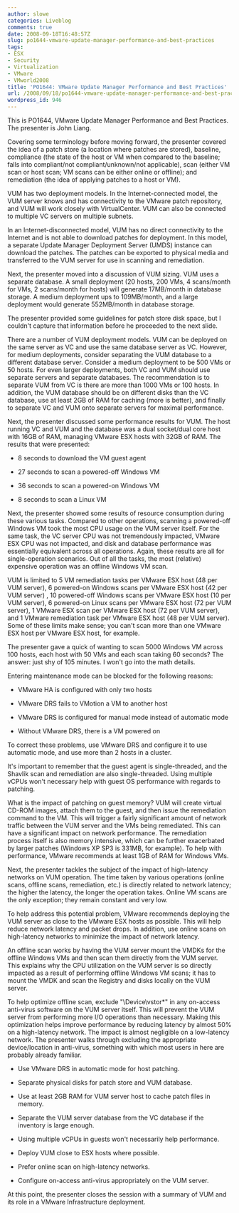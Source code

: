```yaml
---
author: slowe
categories: Liveblog
comments: true
date: 2008-09-18T16:48:57Z
slug: po1644-vmware-update-manager-performance-and-best-practices
tags:
- ESX
- Security
- Virtualization
- VMware
- VMworld2008
title: 'PO1644: VMware Update Manager Performance and Best Practices'
url: /2008/09/18/po1644-vmware-update-manager-performance-and-best-practices/
wordpress_id: 946
---
```


This is PO1644, VMware Update Manager Performance and Best Practices. The presenter is John Liang.

Covering some terminology before moving forward, the presenter covered the idea of a patch store (a location where patches are stored), baseline, compliance (the state of the host or VM when compared to the baseline; falls into compliant/not compliant/unknown/not applicable), scan (either VM scan or host scan; VM scans can be either online or offline); and remediation (the idea of applying patches to a host or VM).

VUM has two deployment models. In the Internet-connected model, the VUM server knows and has connectivity to the VMware patch repository, and VUM will work closely with VirtualCenter. VUM can also be connected to multiple VC servers on multiple subnets.

In an Internet-disconnected model, VUM has no direct connectivity to the Internet and is not able to download patches for deployment. In this model, a separate Update Manager Deployment Server (UMDS) instance can download the patches. The patches can be exported to physical media and transferred to the VUM server for use in scanning and remediation.

Next, the presenter moved into a discussion of VUM sizing. VUM uses a separate database. A small deployment (20 hosts, 200 VMs, 4 scans/month for VMs, 2 scans/month for hosts) will generate 17MB/month in database storage. A medium deployment ups to 109MB/month, and a large deployment would generate 552MB/month in database storage.

The presenter provided some guidelines for patch store disk space, but I couldn't capture that information before he proceeded to the next slide.

There are a number of VUM deployment models. VUM can be deployed on the same server as VC and use the same database server as VC. However, for medium deployments, consider separating the VUM database to a different database server. Consider a medium deployment to be 500 VMs or 50 hosts. For even larger deployments, both VC and VUM should use separate servers and separate databases. The recommendation is to separate VUM from VC is there are more than 1000 VMs or 100 hosts. In addition, the VUM database should be on different disks than the VC database, use at least 2GB of RAM for caching (more is better), and finally to separate VC and VUM onto separate servers for maximal performance.

Next, the presenter discussed some performance results for VUM. The host running VC and VUM and the database was a dual socket/dual core host with 16GB of RAM, managing VMware ESX hosts with 32GB of RAM. The results that were presented:

* 8 seconds to download the VM guest agent

* 27 seconds to scan a powered-off Windows VM

* 36 seconds to scan a powered-on Windows VM

* 8 seconds to scan a Linux VM

Next, the presenter showed some results of resource consumption during these various tasks. Compared to other operations, scanning a powered-off Windows VM took the most CPU usage on the VUM server itself. For the same task, the VC server CPU was not tremendously impacted, VMware ESX CPU was not impacted, and disk and database performance was essentially equivalent across all operations. Again, these results are all for single-operation scenarios. Out of all the tasks, the most (relative) expensive operation was an offline Windows VM scan.

VUM is limited to 5 VM remediation tasks per VMware ESX host (48 per VUM server), 6 powered-on Windows scans per VMware ESX host (42 per VUM server) , 10 powered-off Windows scans per VMware ESX host (10 per VUM server), 6 powered-on Linux scans per VMware ESX host (72 per VUM server), 1 VMware ESX scan per VMware ESX host (72 per VUM server), and 1 VMware remediation task per VMware ESX host (48 per VUM server). Some of these limits make sense; you can't scan more than one VMware ESX host per VMware ESX host, for example.

The presenter gave a quick of wanting to scan 5000 Windows VM across 100 hosts, each host with 50 VMs and each scan taking 60 seconds? The answer: just shy of 105 minutes. I won't go into the math details.

Entering maintenance mode can be blocked for the following reasons:

* VMware HA is configured with only two hosts

* VMware DRS fails to VMotion a VM to another host

* VMware DRS is configured for manual mode instead of automatic mode

* Without VMware DRS, there is a VM powered on

To correct these problems, use VMware DRS and configure it to use automatic mode, and use more than 2 hosts in a cluster.

It's important to remember that the guest agent is single-threaded, and the Shavlik scan and remediation are also single-threaded. Using multiple vCPUs won't necessary help with guest OS performance with regards to patching.

What is the impact of patching on guest memory? VUM will create virtual CD-ROM images, attach them to the guest, and then issue the remediation command to the VM. This will trigger a fairly significant amount of network traffic between the VUM server and the VMs being remediated. This can have a significant impact on network performance. The remediation process itself is also memory intensive, which can be further exacerbated by larger patches (Windows XP SP3 is 331MB, for example). To help with performance, VMware recommends at least 1GB of RAM for Windows VMs.

Next, the presenter tackles the subject of the impact of high-latency networks on VUM operation. The time taken by various operations (online scans, offline scans, remediation, etc.) is directly related to network latency; the higher the latency, the longer the operation takes. Online VM scans are the only exception; they remain constant and very low.

To help address this potential problem, VMware recommends deploying the VUM server as close to the VMware ESX hosts as possible. This will help reduce network latency and packet drops. In addition, use online scans on high-latency networks to minimize the impact of network latency.

An offline scan works by having the VUM server mount the VMDKs for the offline Windows VMs and then scan them directly from the VUM server. This explains why the CPU utilization on the VUM server is so directly impacted as a result of performing offline Windows VM scans; it has to mount the VMDK and scan the Registry and disks locally on the VUM server.

To help optimize offline scan, exclude "\Device\vstor*" in any on-access anti-virus software on the VUM server itself. This will prevent the VUM server from performing more I/O operations than necessary. Making this optimization helps improve performance by reducing latency by almost 50% on a high-latency network. The impact is almost negligible on a low-latency network. The presenter walks through excluding the appropriate device/location in anti-virus, something with which most users in here are probably already familiar.

* Use VMware DRS in automatic mode for host patching.

* Separate physical disks for patch store and VUM database.

* Use at least 2GB RAM for VUM server host to cache patch files in memory.

* Separate the VUM server database from the VC database if the inventory is large enough.

* Using multiple vCPUs in guests won't necessarily help performance.

* Deploy VUM close to ESX hosts where possible.

* Prefer online scan on high-latency networks.

* Configure on-access anti-virus appropriately on the VUM server.

At this point, the presenter closes the session with a summary of VUM and its role in a VMware Infrastructure deployment.
